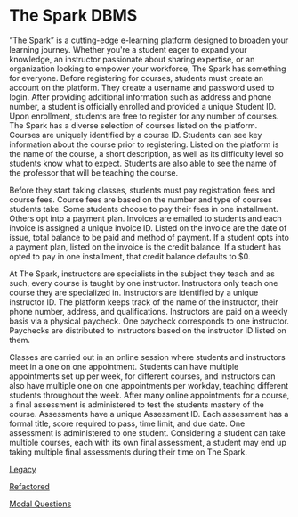 # The Spark DBMS
“The Spark” is a cutting-edge e-learning platform designed to broaden your learning journey. Whether you're a student eager to expand your knowledge, an instructor passionate about sharing expertise, or an organization looking to empower your workforce, The Spark has something for everyone. Before registering for courses, students must create an account on the platform. They create a username and password used to login. After providing additional information such as address and phone number, a student is officially enrolled and provided a unique Student ID. 
Upon enrollment, students are free to register for any number of courses. The Spark has a diverse selection of courses listed on the platform. Courses are uniquely identified by a course ID. Students can see key information about the course prior to registering. Listed on the platform is the name of the course, a short description, as well as its  difficulty level so students know what to expect. Students are also able to see the name of the professor that will be teaching the course. 

Before they start taking classes, students must pay registration fees and course fees. Course fees are based on the number and type of courses students take. Some students choose to pay their fees in one installment. Others opt into a payment plan. Invoices are emailed to students and each invoice is assigned a unique invoice ID. Listed on the invoice are the date of issue, total balance to be paid and method of payment. If a student opts into a payment plan, listed on the invoice is the credit balance. If a student has opted to pay in one installment, that credit balance defaults to $0.

At The Spark, instructors are specialists in the subject they teach and as such, every course is taught by one instructor. Instructors only teach one course they are specialized in. Instructors are identified by a unique instructor ID. The platform keeps track of the name of the instructor, their phone number, address, and qualifications. Instructors are paid on a weekly basis via a physical paycheck. One paycheck corresponds to one instructor. Paychecks are distributed to instructors based on the instructor ID listed on them. 

Classes are carried out in an online session where students and instructors meet in a one on one appointment. Students can have multiple appointments set up per week, for different courses,  and instructors can also have multiple one on one appointments per workday, teaching different students throughout the week. After many online appointments for a course, a final assessment is administered to test the students mastery of the course. Assessments have a unique Assessment ID. Each assessment has a formal title, score required to pass, time limit, and due date. One assessment is administered to one student. Considering a student can take multiple courses, each with its own final assessment, a student may end up taking multiple final assessments during their time on The Spark. 


[Legacy](https://github.com/Anuj-Khadka/The-Spark-DBMS/assets/68344176/2624e28e-d2ad-441f-b882-f83e5b5bd85f)

[Refactored](https://github.com/Anuj-Khadka/The-Spark-DBMS/assets/68344176/30c163b0-9c0e-421d-95e8-ec7bc78b7400)

[Modal Questions](https://github.com/Anuj-Khadka/The-Spark-DBMS/blob/main/model_questions.sql)
